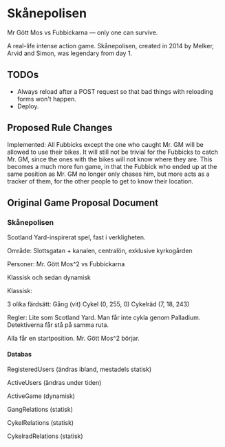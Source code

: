 # Skånepolisen
Mr Gött Mos vs Fubbickarna — only one can survive.

A real-life intense action game. Skånepolisen, created in 2014 by Melker, Arvid and Simon, was legendary from day 1.

## TODOs

- Always reload after a POST request so that bad things with reloading forms won't happen.
- Deploy.

## Proposed Rule Changes

Implemented: All Fubbicks except the one who caught Mr. GM will be allowed to use their bikes. It will still not be trivial for the Fubbicks to catch Mr. GM, since the ones with the bikes will not know where they are. This becomes a much more fun game, in that the Fubbick who ended up at the same position as Mr. GM no longer only chases him, but more acts as a tracker of them, for the other people to get to know their location.

## Original Game Proposal Document

### Skånepolisen

Scotland Yard-inspirerat spel, fast i verkligheten.

Område: Slottsgatan + kanalen, centralön, exklusive kyrkogården

Personer: Mr. Gött Mos^2 vs Fubbickarna

Klassisk och sedan dynamisk

Klassisk:

3 olika färdsätt:
Gång (vit)
Cykel (0, 255, 0)
Cykelräd (7, 18, 243)

Regler: Lite som Scotland Yard. Man får inte cykla genom Palladium. Detektiverna får stå på samma ruta.

Alla får en startposition. Mr. Gött Mos^2 börjar. 

#### Databas

RegisteredUsers (ändras ibland, mestadels statisk)

ActiveUsers (ändras under tiden)

ActiveGame (dynamisk)

GangRelations (statisk)

CykelRelations (statisk)

CykelradRelations (statisk)